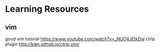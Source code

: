# Learning Resources

## vim
good vim tutorial https://www.youtube.com/watch?v=_NUO4JEtkDw
ctrlp plugin  http://kien.github.io/ctrlp.vim/
